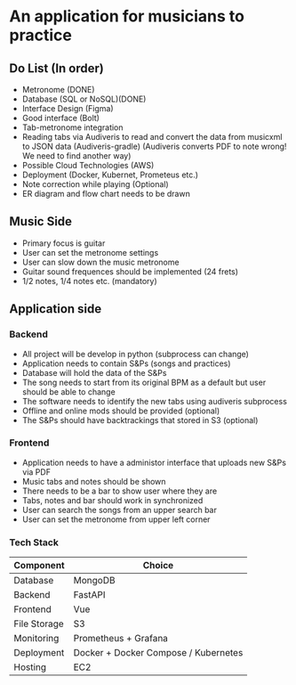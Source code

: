 # An application for musicians to practice

## Do List (In order)
- Metronome (DONE)
- Database (SQL or NoSQL)(DONE)
- Interface Design (Figma)
- Good interface (Bolt)
- Tab-metronome integration
- Reading tabs via Audiveris to read and convert the data from musicxml to JSON data (Audiveris-gradle) (Audiveris converts PDF to note wrong! We need to find another way)
- Possible Cloud Technologies (AWS)
- Deployment (Docker, Kubernet, Prometeus etc.)
- Note correction while playing (Optional)
- ER diagram and flow chart needs to be drawn
## Music Side
- Primary focus is guitar
- User can set the metronome settings
- User can slow down the music metronome
- Guitar sound frequences should be implemented (24 frets)
- 1/2 notes, 1/4 notes etc. (mandatory)
## Application side
### Backend
- All project will be develop in python (subprocess can change)
- Application needs to contain S&Ps (songs and practices)
- Database will hold the data of the S&Ps
- The song needs to start from its original BPM as a default but user should be able to change
- The software needs to identify the new tabs using audiveris subprocess
- Offline and online mods should be provided (optional)
- The S&Ps should have backtrackings that stored in S3 (optional)
### Frontend
- Application needs to have a administor interface that uploads new S&Ps via PDF
- Music tabs and notes should be shown
- There needs to be a bar to show user where they are
- Tabs, notes and bar should work in synchronized
- User can search the songs from an upper search bar
- User can set the metronome from upper left corner
### Tech Stack
| Component  | Choice |
| ------------- | ------------- |
| Database   | MongoDB |
| Backend  | FastAPI |
| Frontend  | Vue |
| File Storage  | S3 |
| Monitoring  | Prometheus + Grafana |
| Deployment  | Docker + Docker Compose / Kubernetes |
| Hosting  | EC2 |

